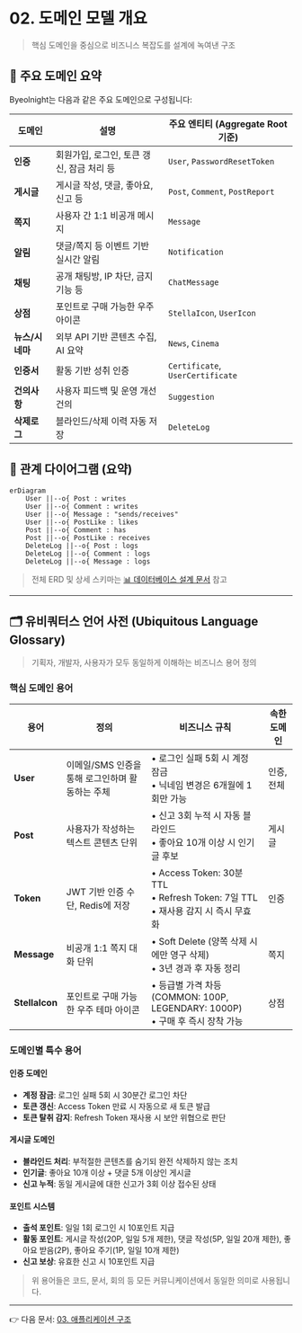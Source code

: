 # 02. 도메인 모델 개요

> 핵심 도메인을 중심으로 비즈니스 복잡도를 설계에 녹여낸 구조

## 🧱 주요 도메인 요약

Byeolnight는 다음과 같은 주요 도메인으로 구성됩니다:

| 도메인        | 설명                        | 주요 엔티티 (Aggregate Root 기준)       |
| ---------- | ------------------------- | -------------------------------- |
| **인증**     | 회원가입, 로그인, 토큰 갱신, 잠금 처리 등 | `User`, `PasswordResetToken`     |
| **게시글**    | 게시글 작성, 댓글, 좋아요, 신고 등     | `Post`, `Comment`, `PostReport`  |
| **쪽지**     | 사용자 간 1:1 비공개 메시지         | `Message`                        |
| **알림**     | 댓글/쪽지 등 이벤트 기반 실시간 알림     | `Notification`                   |
| **채팅**     | 공개 채팅방, IP 차단, 금지 기능 등    | `ChatMessage`                    |
| **상점**     | 포인트로 구매 가능한 우주 아이콘        | `StellaIcon`, `UserIcon`         |
| **뉴스/시네마** | 외부 API 기반 콘텐츠 수집, AI 요약   | `News`, `Cinema`                 |
| **인증서**    | 활동 기반 성취 인증               | `Certificate`, `UserCertificate` |
| **건의사항**   | 사용자 피드백 및 운영 개선 건의        | `Suggestion`                     |
| **삭제로그**   | 블라인드/삭제 이력 자동 저장          | `DeleteLog`                      |

## 🔄 관계 다이어그램 (요약)

```mermaid
erDiagram
    User ||--o{ Post : writes
    User ||--o{ Comment : writes
    User ||--o{ Message : "sends/receives"
    User ||--o{ PostLike : likes
    Post ||--o{ Comment : has
    Post ||--o{ PostLike : receives
    DeleteLog ||--o{ Post : logs
    DeleteLog ||--o{ Comment : logs
    DeleteLog ||--o{ Message : logs
```

> 전체 ERD 및 상세 스키마는 [📊 데이터베이스 설계 문서](./11_database-design.md) 참고

---

## 🗂 유비쿼터스 언어 사전 (Ubiquitous Language Glossary)

> 기획자, 개발자, 사용자가 모두 동일하게 이해하는 비즈니스 용어 정의

### 핵심 도메인 용어

| 용어 | 정의 | 비즈니스 규칙 | 속한 도메인 |
|------|------|---------------|-------------|
| **User** | 이메일/SMS 인증을 통해 로그인하며 활동하는 주체 | • 로그인 실패 5회 시 계정 잠금<br>• 닉네임 변경은 6개월에 1회만 가능 | 인증, 전체 |
| **Post** | 사용자가 작성하는 텍스트 콘텐츠 단위 | • 신고 3회 누적 시 자동 블라인드<br>• 좋아요 10개 이상 시 인기글 후보 | 게시글 |
| **Token** | JWT 기반 인증 수단, Redis에 저장 | • Access Token: 30분 TTL<br>• Refresh Token: 7일 TTL<br>• 재사용 감지 시 즉시 무효화 | 인증 |
| **Message** | 비공개 1:1 쪽지 대화 단위 | • Soft Delete (양쪽 삭제 시에만 영구 삭제)<br>• 3년 경과 후 자동 정리 | 쪽지 |
| **StellaIcon** | 포인트로 구매 가능한 우주 테마 아이콘 | • 등급별 가격 차등 (COMMON: 100P, LEGENDARY: 1000P)<br>• 구매 후 즉시 장착 가능 | 상점 |

### 도메인별 특수 용어

#### 인증 도메인
- **계정 잠금**: 로그인 실패 5회 시 30분간 로그인 차단
- **토큰 갱신**: Access Token 만료 시 자동으로 새 토큰 발급
- **토큰 탈취 감지**: Refresh Token 재사용 시 보안 위협으로 판단

#### 게시글 도메인
- **블라인드 처리**: 부적절한 콘텐츠를 숨기되 완전 삭제하지 않는 조치
- **인기글**: 좋아요 10개 이상 + 댓글 5개 이상인 게시글
- **신고 누적**: 동일 게시글에 대한 신고가 3회 이상 접수된 상태

#### 포인트 시스템
- **출석 포인트**: 일일 1회 로그인 시 10포인트 지급
- **활동 포인트**: 게시글 작성(20P, 일일 5개 제한), 댓글 작성(5P, 일일 20개 제한), 좋아요 받음(2P), 좋아요 주기(1P, 일일 10개 제한)
- **신고 보상**: 유효한 신고 시 10포인트 지급

> 위 용어들은 코드, 문서, 회의 등 모든 커뮤니케이션에서 동일한 의미로 사용됩니다.

---

👉 다음 문서: [03. 애플리케이션 구조](./03_architecture.md)
